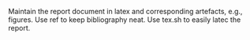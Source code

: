 Maintain the report document in latex and corresponding artefacts, e.g., figures. 
Use ref to keep bibliography neat. 
Use tex.sh to easily latec the report.
